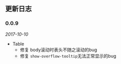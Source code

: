 ## 更新日志

### 0.0.9
*2017-10-10*

- Table
    - 修复 body滚动时表头不随之滚动的bug
    - 修复 `show-overflow-tooltip`无法正常显示的bug
